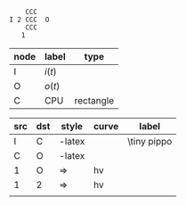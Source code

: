 
```
    CCC
I 2 CCC  O
    CCC 
   1 
```


| node | label  | type      |
| ---  | -----  | ---       |
| I    | $i(t)$ |           |
| O    | $o(t)$ |           |
| C    | CPU    | rectangle |


| src  | dst  | style  | curve | label       |
| ---- | ---- | -----  | ----- | ----        |
| I    | C    | -latex |       | \tiny pippo |
| C    | O    | -latex |       |             |
| 1    | O    | =>     | hv    |             |
| 1    | 2    | =>     | hv    |             |
|      |      |        |       |             |



